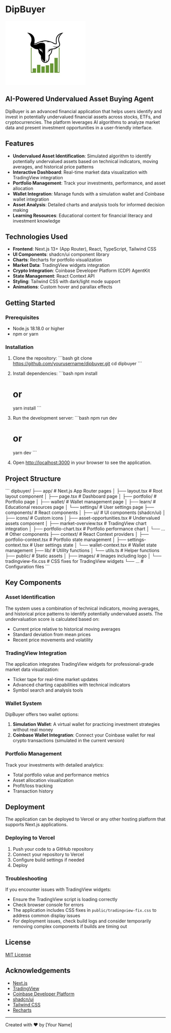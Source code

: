 # DipBuyer

![DipBuyer Logo](/public/images/bull-logo.png)

## AI-Powered Undervalued Asset Buying Agent

DipBuyer is an advanced financial application that helps users identify and invest in potentially undervalued financial assets across stocks, ETFs, and cryptocurrencies. The platform leverages AI algorithms to analyze market data and present investment opportunities in a user-friendly interface.

## Features

- **Undervalued Asset Identification**: Simulated algorithm to identify potentially undervalued assets based on technical indicators, moving averages, and historical price patterns
- **Interactive Dashboard**: Real-time market data visualization with TradingView integration
- **Portfolio Management**: Track your investments, performance, and asset allocation
- **Wallet Integration**: Manage funds with a simulation wallet and Coinbase wallet integration
- **Asset Analysis**: Detailed charts and analysis tools for informed decision making
- **Learning Resources**: Educational content for financial literacy and investment knowledge

## Technologies Used

- **Frontend**: Next.js 13+ (App Router), React, TypeScript, Tailwind CSS
- **UI Components**: shadcn/ui component library
- **Charts**: Recharts for portfolio visualization
- **Market Data**: TradingView widgets integration
- **Crypto Integration**: Coinbase Developer Platform (CDP) AgentKit
- **State Management**: React Context API
- **Styling**: Tailwind CSS with dark/light mode support
- **Animations**: Custom hover and parallax effects

## Getting Started

### Prerequisites

- Node.js 18.18.0 or higher
- npm or yarn

### Installation

1. Clone the repository:
   \`\`\`bash
   git clone https://github.com/yourusername/dipbuyer.git
   cd dipbuyer
   \`\`\`

2. Install dependencies:
   \`\`\`bash
   npm install
   # or
   yarn install
   \`\`\`

3. Run the development server:
   \`\`\`bash
   npm run dev
   # or
   yarn dev
   \`\`\`

4. Open [http://localhost:3000](http://localhost:3000) in your browser to see the application.

## Project Structure

\`\`\`
dipbuyer/
├── app/                    # Next.js App Router pages
│   ├── layout.tsx          # Root layout component
│   ├── page.tsx            # Dashboard page
│   ├── portfolio/          # Portfolio page
│   ├── wallet/             # Wallet management page
│   ├── learn/              # Educational resources page
│   └── settings/           # User settings page
├── components/             # React components
│   ├── ui/                 # UI components (shadcn/ui)
│   ├── icons/              # Custom icons
│   ├── asset-opportunities.tsx  # Undervalued assets component
│   ├── market-overview.tsx      # TradingView chart integration
│   ├── portfolio-chart.tsx      # Portfolio performance chart
│   └── ...                 # Other components
├── context/                # React Context providers
│   ├── portfolio-context.tsx    # Portfolio state management
│   ├── settings-context.tsx     # User settings state
│   └── wallet-context.tsx       # Wallet state management
├── lib/                    # Utility functions
│   └── utils.ts            # Helper functions
├── public/                 # Static assets
│   ├── images/             # Images including logo
│   └── tradingview-fix.css # CSS fixes for TradingView widgets
└── ...                     # Configuration files
\`\`\`

## Key Components

### Asset Identification

The system uses a combination of technical indicators, moving averages, and historical price patterns to identify potentially undervalued assets. The undervaluation score is calculated based on:

- Current price relative to historical moving averages
- Standard deviation from mean prices
- Recent price movements and volatility

### TradingView Integration

The application integrates TradingView widgets for professional-grade market data visualization:

- Ticker tape for real-time market updates
- Advanced charting capabilities with technical indicators
- Symbol search and analysis tools

### Wallet System

DipBuyer offers two wallet options:

1. **Simulation Wallet**: A virtual wallet for practicing investment strategies without real money
2. **Coinbase Wallet Integration**: Connect your Coinbase wallet for real crypto transactions (simulated in the current version)

### Portfolio Management

Track your investments with detailed analytics:

- Total portfolio value and performance metrics
- Asset allocation visualization
- Profit/loss tracking
- Transaction history

## Deployment

The application can be deployed to Vercel or any other hosting platform that supports Next.js applications.

### Deploying to Vercel

1. Push your code to a GitHub repository
2. Connect your repository to Vercel
3. Configure build settings if needed
4. Deploy

### Troubleshooting

If you encounter issues with TradingView widgets:

- Ensure the TradingView script is loading correctly
- Check browser console for errors
- The application includes CSS fixes in `public/tradingview-fix.css` to address common display issues
- For deployment issues, check build logs and consider temporarily removing complex components if builds are timing out

## License

[MIT License](LICENSE)

## Acknowledgements

- [Next.js](https://nextjs.org/)
- [TradingView](https://www.tradingview.com/)
- [Coinbase Developer Platform](https://www.coinbase.com/cloud)
- [shadcn/ui](https://ui.shadcn.com/)
- [Tailwind CSS](https://tailwindcss.com/)
- [Recharts](https://recharts.org/)

---

Created with ❤️ by [Your Name]
